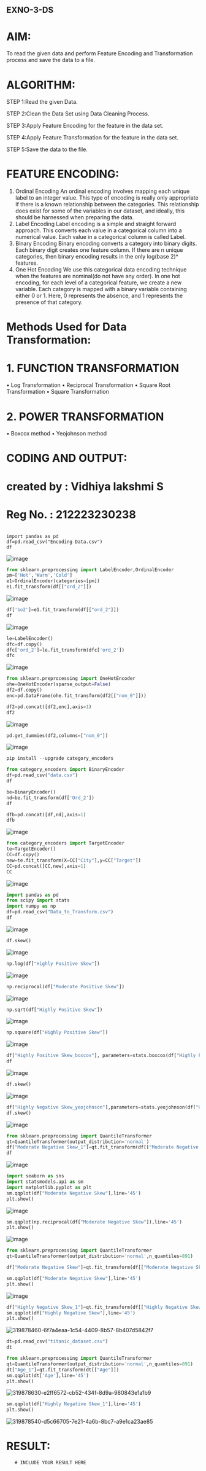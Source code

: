 ## EXNO-3-DS

# AIM:
To read the given data and perform Feature Encoding and Transformation process and save the data to a file.

# ALGORITHM:

STEP 1:Read the given Data.

STEP 2:Clean the Data Set using Data Cleaning Process.

STEP 3:Apply Feature Encoding for the feature in the data set.

STEP 4:Apply Feature Transformation for the feature in the data set.

STEP 5:Save the data to the file.

# FEATURE ENCODING:

1. Ordinal Encoding
An ordinal encoding involves mapping each unique label to an integer value. This type of encoding is really only appropriate if there is a known relationship between the categories. This relationship does exist for some of the variables in our dataset, and ideally, this should be harnessed when preparing the data.
2. Label Encoding
Label encoding is a simple and straight forward approach. This converts each value in a categorical column into a numerical value. Each value in a categorical column is called Label.
3. Binary Encoding
Binary encoding converts a category into binary digits. Each binary digit creates one feature column. If there are n unique categories, then binary encoding results in the only log(base 2)ⁿ features.
4. One Hot Encoding
We use this categorical data encoding technique when the features are nominal(do not have any order). In one hot encoding, for each level of a categorical feature, we create a new variable. Each category is mapped with a binary variable containing either 0 or 1. Here, 0 represents the absence, and 1 represents the presence of that category.

# Methods Used for Data Transformation:

  # 1. FUNCTION TRANSFORMATION
• Log Transformation
• Reciprocal Transformation
• Square Root Transformation
• Square Transformation
  # 2. POWER TRANSFORMATION
• Boxcox method
• Yeojohnson method

# CODING AND OUTPUT:

# created by : Vidhiya lakshmi S
# Reg No. : 212223230238
```

import pandas as pd
df=pd.read_csv("Encoding Data.csv")
df
```

![image](https://github.com/SABARI005/EXNO-3-DS/assets/118660461/d0858872-6241-48fb-aa5e-f1423ddca7d2)



```py
from sklearn.preprocessing import LabelEncoder,OrdinalEncoder
pm=['Hot','Warm','Cold']
e1=OrdinalEncoder(categories=[pm])
e1.fit_transform(df[["ord_2"]])
```
![image](https://github.com/SABARI005/EXNO-3-DS/assets/118660461/68e025ec-ce14-4c88-b9c7-5cabdad65753)



```py
df['bo2']=e1.fit_transform(df[["ord_2"]])
df
```
![image](https://github.com/SABARI005/EXNO-3-DS/assets/118660461/c23b9f24-a16f-4a1d-9547-0bbec65480e4)



```py
le=LabelEncoder()
dfc=df.copy()
dfc['ord_2']=le.fit_transform(dfc['ord_2'])
dfc
```
![image](https://github.com/SABARI005/EXNO-3-DS/assets/118660461/9823a604-315b-4196-96f3-c95f58f2955c)


```py
from sklearn.preprocessing import OneHotEncoder
ohe=OneHotEncoder(sparse_output=False)
df2=df.copy()
enc=pd.DataFrame(ohe.fit_transform(df2[["nom_0"]]))
```


```py
df2=pd.concat([df2,enc],axis=1)
df2
```
![image](https://github.com/SABARI005/EXNO-3-DS/assets/118660461/d921388b-498a-4ad7-a547-8d8453bd075a)




```py
pd.get_dummies(df2,columns=["nom_0"])
```
![image](https://github.com/SABARI005/EXNO-3-DS/assets/118660461/9756d37e-f998-470d-aaa2-703cb7a34c00)



```py
pip install --upgrade category_encoders
```

```py
from category_encoders import BinaryEncoder
df=pd.read_csv("data.csv")
df
```


```py
be=BinaryEncoder()
nd=be.fit_transform(df['Ord_2'])
df
```


```py
dfb=pd.concat([df,nd],axis=1)
dfb
```
![image](https://github.com/SABARI005/EXNO-3-DS/assets/118660461/604795a6-0b00-45cb-a633-fa75b7f96c1d)




```py
from category_encoders import TargetEncoder
te=TargetEncoder()
CC=df.copy()
new=te.fit_transform(X=CC["City"],y=CC["Target"])
CC=pd.concat([CC,new],axis=1)
CC
```
![image](https://github.com/SABARI005/EXNO-3-DS/assets/118660461/b0f28144-eca5-486c-9cee-0ade91cb7348)



```py
import pandas as pd
from scipy import stats
import numpy as np
df=pd.read_csv("Data_to_Transform.csv")
df
```
![image](https://github.com/SABARI005/EXNO-3-DS/assets/118660461/fc355faa-b49f-46d1-9221-023c62b5696c)



```py
df.skew()
```
![image](https://github.com/SABARI005/EXNO-3-DS/assets/118660461/ad080da8-dcce-457c-a065-ae4e15eace94)


```py
np.log(df["Highly Positive Skew"])
```
![image](https://github.com/SABARI005/EXNO-3-DS/assets/118660461/48fc9c98-2ffd-456d-9ea9-bfa4d3cac9c0)


```py
np.reciprocal(df["Moderate Positive Skew"])
```
![image](https://github.com/SABARI005/EXNO-3-DS/assets/118660461/f72c2080-48df-49f2-bd06-5e8fe5dd6096)




```py
np.sqrt(df["Highly Positive Skew"])
```
![image](https://github.com/SABARI005/EXNO-3-DS/assets/118660461/f2740ad1-87fc-4c99-9966-5aaa84e967b2)



```py
np.square(df["Highly Positive Skew"])
```
![image](https://github.com/SABARI005/EXNO-3-DS/assets/118660461/a8f52f95-b7f2-4121-b23b-c972c87f9231)



```py
df["Highly Positive Skew_boxcox"], parameters=stats.boxcox(df["Highly Positive Skew"])
df
```
![image](https://github.com/SABARI005/EXNO-3-DS/assets/118660461/be84fd82-b632-408b-a95e-68d5635dce4f)



```py
df.skew()
```
![image](https://github.com/PriyankaAnnadurai/EXNO-3-DS/assets/118351569/09de5543-18fc-4968-8aa9-1082f8610b8d)


```py
df["Highly Negative Skew_yeojohnson"],parameters=stats.yeojohnson(df["Highly Negative Skew"])
df.skew()
```
![image](https://github.com/PriyankaAnnadurai/EXNO-3-DS/assets/118351569/5a2f96dc-6105-4cd7-aa27-69a1893c0cdc)

```py
from sklearn.preprocessing import QuantileTransformer
qt=QuantileTransformer(output_distribution='normal')
df["Moderate Negative Skew_1"]=qt.fit_transform(df[["Moderate Negative Skew"]])
df
```
![image](https://github.com/PriyankaAnnadurai/EXNO-3-DS/assets/118351569/092734aa-52a6-4b13-b25f-d9cf2d8eb45d)

```py
import seaborn as sns
import statsmodels.api as sm
import matplotlib.pyplot as plt
sm.qqplot(df["Moderate Negative Skew"],line='45')
plt.show()
```
![image](https://github.com/PriyankaAnnadurai/EXNO-3-DS/assets/118351569/45da37db-b7e8-4866-bbcd-ff6b9b429557)


```py
sm.qqplot(np.reciprocal(df["Moderate Negative Skew"]),line='45')
plt.show()
```

![image](https://github.com/PriyankaAnnadurai/EXNO-3-DS/assets/118351569/8d5490fa-4651-47c8-bd6f-d42bc6c8bb1c)



```py
from sklearn.preprocessing import QuantileTransformer
qt=QuantileTransformer(output_distribution='normal',n_quantiles=891)

df["Moderate Negative Skew"]=qt.fit_transform(df[["Moderate Negative Skew"]])

sm.qqplot(df["Moderate Negative Skew"],line='45')
plt.show()
```

![image](https://github.com/PriyankaAnnadurai/EXNO-3-DS/assets/118351569/9cc1839f-34f1-47e5-a757-bb4540a4cd2f)



```py
df["Highly Negative Skew_1"]=qt.fit_transform(df[["Highly Negative Skew"]])
sm.qqplot(df["Highly Negative Skew"],line='45')
plt.show()
```

![319878460-6f7a4eaa-1c54-4409-8b57-8b407d5842f7](https://github.com/PriyankaAnnadurai/EXNO-3-DS/assets/118351569/5d511ce4-1999-414c-84a6-d3989e63aa6e)


```py
dt=pd.read_csv("titanic_dataset.csv")
dt
```

```py
from sklearn.preprocessing import QuantileTransformer
qt=QuantileTransformer(output_distribution='normal',n_quantiles=891)
dt["Age_1"]=qt.fit_transform(dt[["Age"]])
sm.qqplot(dt['Age'],line='45') 
plt.show()
```
![319878630-e2ff6572-cb52-434f-8d9a-980843e1a1b9](https://github.com/PriyankaAnnadurai/EXNO-3-DS/assets/118351569/33e7bf1e-09f0-41cf-9733-bc39e2a82947)

```py
sm.qqplot(df["Highly Negative Skew_1"],line='45')
plt.show()
```

![319878540-d5c66705-7e21-4a6b-8bc7-a9e1ca23ae85](https://github.com/PriyankaAnnadurai/EXNO-3-DS/assets/118351569/f0d0c362-034d-4938-8b05-9dcddd9c94b6)



# RESULT:
       # INCLUDE YOUR RESULT HERE

       
